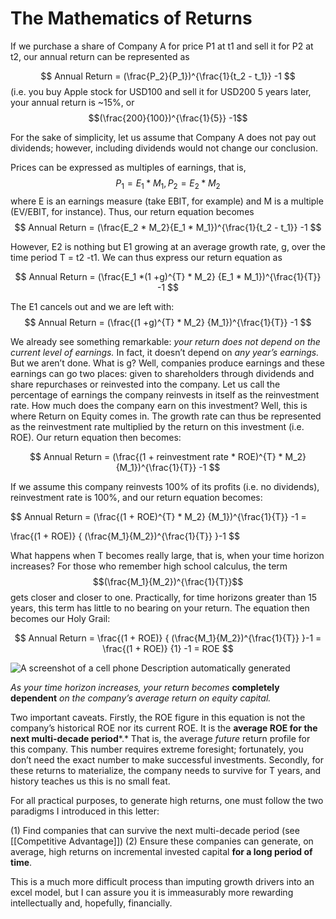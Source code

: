 # The Mathematics of Returns

If we purchase a share of Company A for price P1 at t1 and sell it for P2 at t2, our annual return can be represented as 

$$
Annual Return = (\frac{P_2}{P_1})^{\frac{1}{t_2 - t_1}} -1 
$$
(i.e. you buy Apple stock for USD100 and sell it for USD200 5 years later, your annual return is ~15%, or $$(\frac{200}{100})^{\frac{1}{5}} -1$$


For the sake of simplicity, let us assume that Company A does not pay out dividends; however, including dividends would not change our conclusion.

 Prices can be expressed as multiples of earnings, that is, 
$$ 
 P_1 = E_1 * M_1   , P_2 = E_2 * M_2
$$
where E is an earnings measure (take EBIT, for example) and M is a multiple (EV/EBIT, for instance). Thus, our return equation becomes 
$$
Annual Return = (\frac{E_2 * M_2}{E_1 * M_1})^{\frac{1}{t_2 - t_1}} -1 
$$




However, E2 is nothing but E1 growing at an average growth rate, g, over the time period T = t2 -t1. We can thus express our return equation as 

$$
Annual Return = (\frac{E_1 *(1 +g)^{T} * M_2} {E_1 * M_1})^{\frac{1}{T}} -1 
$$

 The E1  cancels out and we are left with:
$$
Annual Return = (\frac{(1 +g)^{T} * M_2} {M_1})^{\frac{1}{T}} -1 
$$


We already see something remarkable: *your return does not depend on the current level of earnings.* In fact, it doesn’t depend on *any year’s earnings.* But we aren’t done. What is g? Well, companies produce earnings and these earnings can go two places: given to shareholders through dividends and share repurchases or reinvested into the company. Let us call the percentage of earnings the company reinvests in itself as the reinvestment rate. How much does the company earn on this investment? Well, this is where Return on Equity comes in. The growth rate can thus be represented as the reinvestment rate multiplied by the return on this investment (i.e. ROE). Our return equation then becomes:

$$
Annual Return = (\frac{(1 + reinvestment rate * ROE)^{T} * M_2} {M_1})^{\frac{1}{T}} -1 
$$

If we assume this company reinvests 100% of its profits (i.e. no dividends), reinvestment rate is 100%, and our return equation becomes:

$$
Annual Return = (\frac{(1 + ROE)^{T} * M_2} {M_1})^{\frac{1}{T}} -1 =

\frac{(1 + ROE)} {  (\frac{M_1}{M_2})^{\frac{1}{T}} }-1
$$



What happens when T becomes really large, that is, when your time horizon increases? For those who remember high school calculus, the term $$(\frac{M_1}{M_2})^{\frac{1}{T}}$$ gets closer and closer to one. Practically, for time horizons greater than 15 years, this term has little to no bearing on your return. The equation then becomes our Holy Grail:

$$
Annual Return = \frac{(1 + ROE)} {  (\frac{M_1}{M_2})^{\frac{1}{T}} }-1 = \frac{(1 + ROE)} {1} -1 = ROE
$$



![A screenshot of a cell phone  Description automatically generated](https://lh5.googleusercontent.com/BISNFPIwf8Ub5mTSYB_Dh25mnCahVxamyRJ95CX7f7ANKihwS01nvEDlPYhspKeKKF7wQ4sVybmqzUOFbJMH27EwPWPmVht3d-7s9Gqg79B4riCSePbT4tAeih3wJRLb-Lj9_4w)



*As your time horizon increases, your return becomes* **completely dependent** *on the company’s average return on equity capital.*

Two important caveats. Firstly, the ROE figure in this equation is not the company’s historical ROE nor its current ROE. It is the **average ROE for the next multi-decade period***.* That is, the average *future* return profile for this company. This number requires extreme foresight; fortunately, you don’t need the exact number to make successful investments. Secondly, for these returns to materialize, the company needs to survive for T years, and history teaches us this is no small feat.

For all practical purposes, to generate high returns, one must follow the two paradigms I introduced in this letter: 

(1) Find companies that can survive the next multi-decade period (see [[Competitive Advantage]])
(2) Ensure these companies can generate, on average, high returns on incremental invested capital **for a long period of time**. 

This is a much more difficult process than imputing growth drivers into an excel model, but I can assure you it is immeasurably more rewarding intellectually and, hopefully, financially.

